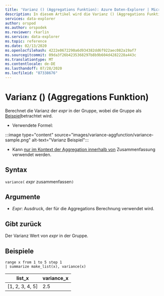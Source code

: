 ```yaml
---
title: 'Varianz () (Aggregations Funktion): Azure Daten-Explorer | Microsoft-Dokumentation'
description: In diesem Artikel wird die Varianz () (Aggregations Funktion) in Azure Daten-Explorer beschrieben.
services: data-explorer
author: orspod
ms.author: orspodek
ms.reviewer: rkarlin
ms.service: data-explorer
ms.topic: reference
ms.date: 02/13/2020
ms.openlocfilehash: 4222e0672290a6d934382dd6f922aec082a19af7
ms.sourcegitcommit: 09da3f26b4235368297b8b9b604d4282228a443c
ms.translationtype: MT
ms.contentlocale: de-DE
ms.lasthandoff: 07/28/2020
ms.locfileid: "87338676"
---
```

# <a name="variance-aggregation-function"></a>Varianz () (Aggregations Funktion)

Berechnet die Varianz der *expr* in der Gruppe, wobei die Gruppe als [Beispiel](https://en.wikipedia.org/wiki/Sample_%28statistics%29)betrachtet wird. 

* Verwendete Formel:

:::image type="content" source="images/variance-aggfunction/variance-sample.png" alt-text="Varianz Beispiel":::

* Kann [nur im Kontext der Aggregation innerhalb von](summarizeoperator.md) Zusammenfassung verwendet werden.

## <a name="syntax"></a>Syntax

`variance(` *expr* zusammenfassen`)`

## <a name="arguments"></a>Argumente

* *Expr*: Ausdruck, der für die Aggregations Berechnung verwendet wird. 

## <a name="returns"></a>Gibt zurück

Der Varianz Wert von *expr* in der Gruppe.
 
## <a name="examples"></a>Beispiele

```kusto
range x from 1 to 5 step 1
| summarize make_list(x), variance(x) 
```

|list_x|variance_x|
|---|---|
|[1, 2, 3, 4, 5]|2.5|